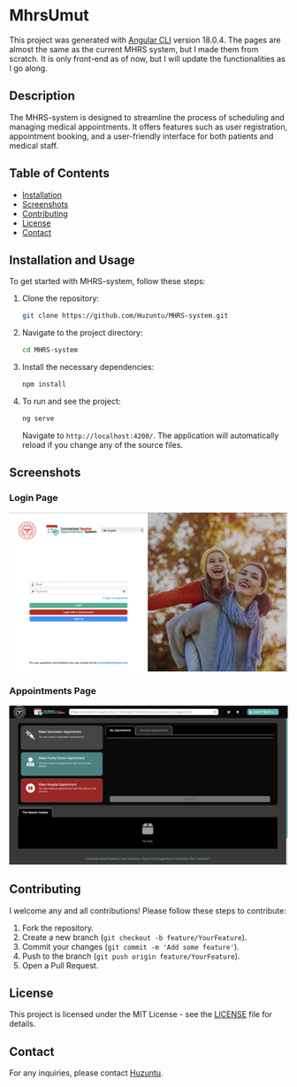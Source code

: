 # MhrsUmut 

This project was generated with [Angular CLI](https://github.com/angular/angular-cli) version 18.0.4. 
The pages are almost the same as the current MHRS system, but I made them from scratch.
It is only front-end as of now, but I will update the functionalities as I go along.

## Description

The MHRS-system is designed to streamline the process of scheduling and managing medical appointments. It offers features such as user registration, appointment booking, and a user-friendly interface for both patients and medical staff.

## Table of Contents

- [Installation](#installation-and-usage)
- [Screenshots](#screenshots)
- [Contributing](#contributing)
- [License](#license)
- [Contact](#contact)

## Installation and Usage

To get started with MHRS-system, follow these steps:

1. Clone the repository:
    ```sh
    git clone https://github.com/Huzuntu/MHRS-system.git
    ```
2. Navigate to the project directory:
    ```sh
    cd MHRS-system
    ```
3. Install the necessary dependencies:
    ```sh
    npm install
    ```
4. To run and see the project:
    ```sh
    ng serve
    ```
    Navigate to `http://localhost:4200/`. The application will automatically reload if you change any of the source files.


## Screenshots

### Login Page
![Login Page](/login-page.png?raw=true "Login Page")

### Appointments Page
![Appointments Page](/appointments-page.png?raw=true "Appointments Page")

## Contributing

I welcome any and all contributions! Please follow these steps to contribute:

1. Fork the repository.
2. Create a new branch (`git checkout -b feature/YourFeature`).
3. Commit your changes (`git commit -m 'Add some feature'`).
4. Push to the branch (`git push origin feature/YourFeature`).
5. Open a Pull Request.

## License

This project is licensed under the MIT License - see the [LICENSE](LICENSE) file for details.


## Contact

For any inquiries, please contact [Huzuntu](https://github.com/Huzuntu).

